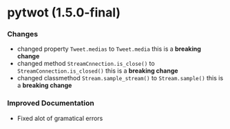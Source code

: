 # pytwot (1.5.0-final)

### Changes

- changed property `Tweet.medias` to `Tweet.media` this is a **breaking change**
- changed method `StreamCnnection.is_close()` to `StreamConnection.is_closed()` this is a **breaking change**
- changed classmethod `Stream.sample_stream()` to `Stream.sample()` this is a **breaking change** 


### Improved Documentation

- Fixed alot of gramatical errors
